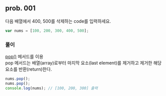 ## **prob. 001**  
다음 배열에서 400, 500를 삭제하는 code를 입력하세요.

```jsx
var nums = [100, 200, 300, 400, 500];
```

### 풀이
[pop()](https://developer.mozilla.org/ko/docs/Web/JavaScript/Reference/Global_Objects/Array/pop) 메서드를 이용  
pop 메서드는 배열(array)로부터 마지막 요소(last element)를 제거하고 제거한 해당 요소를 반환(return)한다.  

```jsx
nums.pop();
nums.pop();
console.log(nums); // [100, 200, 300] 출력
```
